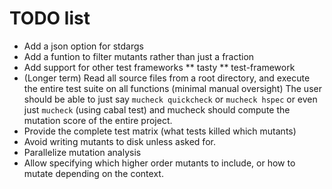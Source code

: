 # TODO list

* Add a json option for stdargs
* Add a funtion to filter mutants rather than just a fraction
* Add support for other test frameworks
** tasty
** test-framework
* (Longer term) Read all source files from a root directory, and execute
  the entire test suite on all functions (minimal manual oversight)
  The user should be able to just say `mucheck quickcheck` or `mucheck hspec`
  or even just `mucheck` (using cabal test) and mucheck should compute the
  mutation score of the entire project.
* Provide the complete test matrix (what tests killed which mutants)
* Avoid writing mutants to disk unless asked for.
* Parallelize mutation analysis
* Allow specifying which higher order mutants to include, or how to mutate depending on the context.
